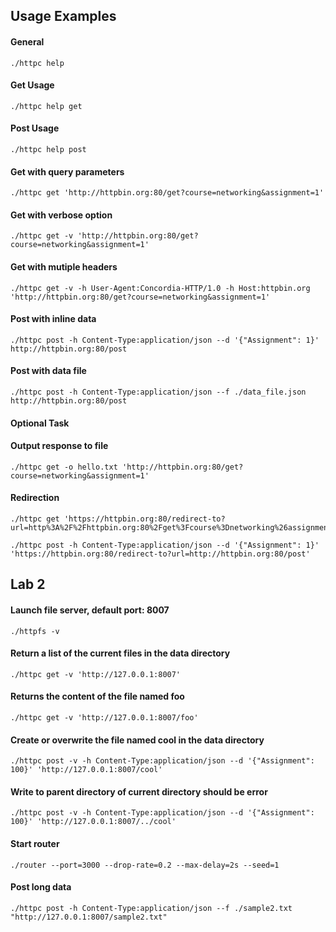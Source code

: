 ## Usage Examples

#### General
```
./httpc help
```
#### Get Usage
```
./httpc help get
```
#### Post Usage
```
./httpc help post
```
#### Get with query parameters
```
./httpc get 'http://httpbin.org:80/get?course=networking&assignment=1'
```
#### Get with verbose option
```
./httpc get -v 'http://httpbin.org:80/get?course=networking&assignment=1'
```
#### Get with mutiple headers
```
./httpc get -v -h User-Agent:Concordia-HTTP/1.0 -h Host:httpbin.org 'http://httpbin.org:80/get?course=networking&assignment=1'
```
#### Post with inline data
```
./httpc post -h Content-Type:application/json --d '{"Assignment": 1}' http://httpbin.org:80/post
```
#### Post with data file
```
./httpc post -h Content-Type:application/json --f ./data_file.json http://httpbin.org:80/post
```
#### Optional Task
#### Output response to file
```
./httpc get -o hello.txt 'http://httpbin.org:80/get?course=networking&assignment=1' 
```
#### Redirection
```
./httpc get 'https://httpbin.org:80/redirect-to?url=http%3A%2F%2Fhttpbin.org:80%2Fget%3Fcourse%3Dnetworking%26assignment%3D1'
```
```
./httpc post -h Content-Type:application/json --d '{"Assignment": 1}' 'https://httpbin.org:80/redirect-to?url=http://httpbin.org:80/post'
```
## Lab 2
#### Launch file server, default port: 8007
```
./httpfs -v
```

#### Return a list of the current files in the data directory
```
./httpc get -v 'http://127.0.0.1:8007'
```

#### Returns the content of the file named foo
```
./httpc get -v 'http://127.0.0.1:8007/foo'
```

#### Create or overwrite the file named cool in the data directory
```
./httpc post -v -h Content-Type:application/json --d '{"Assignment": 100}' 'http://127.0.0.1:8007/cool'
```

#### Write to parent directory of current directory should be error
```
./httpc post -v -h Content-Type:application/json --d '{"Assignment": 100}' 'http://127.0.0.1:8007/../cool'
```

#### Start router
```
./router --port=3000 --drop-rate=0.2 --max-delay=2s --seed=1
```

#### Post long data
```
./httpc post -h Content-Type:application/json --f ./sample2.txt "http://127.0.0.1:8007/sample2.txt"
```